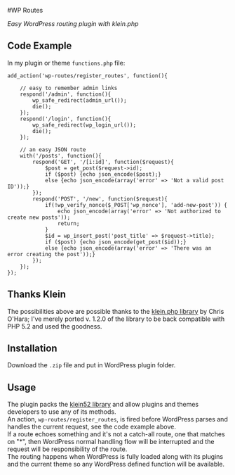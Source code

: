 #WP Routes

*Easy WordPress routing plugin with klein.php*

## Code Example
In my plugin or theme `functions.php` file:

	add_action('wp-routes/register_routes', function(){
	
		// easy to remember admin links
		respond('/admin', function(){
			wp_safe_redirect(admin_url());
			die();
		});
		respond('/login', function(){
			wp_safe_redirect(wp_login_url());
			die();
		});
		
		// an easy JSON route		
		with('/posts', function(){
			respond('GET', '/[i:id]', function($request){
				$post = get_post($request->id);
				if ($post) {echo json_encode($post);}
				else {echo json_encode(array('error' => 'Not a valid post ID'));}
			});
			respond('POST', '/new', function($request){
				if(!wp_verify_nonce($_POST['wp_nonce'], 'add-new-post')) {
					echo json_encode(array('error' => 'Not authorized to create new posts'));
					return;
				}	
				$id = wp_insert_post('post_title' => $request->title);
				if ($post) {echo json_encode(get_post($id));}
				else {echo json_encode(array('error' => 'There was an error creating the post'));}
			});
		});
	});
	
## Thanks Klein
The possibilities above are possible thanks to the [klein.php library](https://github.com/chriso/klein.php) by Chris O'Hara; I've merely ported v. 1.2.0 of the library to be back compatible with PHP 5.2 and used the goodness.  

## Installation
Download the `.zip` file and put in WordPress plugin folder.
	
## Usage
The plugin packs the [klein52 library](https://github.com/lucatume/klein52) and allow plugins and themes developers to use any of its methods.  
An action, `wp-routes/register_routes`, is fired before WordPress parses and handles the current request, see the code example above.  
If a route echoes something and it's not a catch-all route, one that matches on "*", then WordPress normal handling flow will be interrupted and the request will be responsibility of the route.  
The routing happens when WordPress is fully loaded along with its plugins and the current theme so any WordPress defined function will be available.
